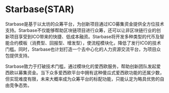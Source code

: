 # 

# Starbase(STAR)

Starbase是基于以太坊的众筹平台，为创新项目通过ICO募集资金提供全方位技术支持。Starbase不仅能够帮助区块链项目进行众筹，还可以让非区块链行业的创新项目享受到ICO带来的快捷、低成本融资。Starbase将开发多种类型的代币及智能合约模板（消费型、回报型、增发型），使流程模块化，降低了发行ICO的技术门槛。同时，Starbase也计划打造一个去中心化的人力资源交流平台，为项目众包提供支持。

Starbase致力于打破技术门槛，通过模块化的爱西欧服务，帮助创新团队发起爱西欧以募集资金。当下众多爱西欧平台中拥有这种傻瓜式爱西欧功能的还属少数，但实现难度有限，未来大概率成为众筹平台的标配功能，只能认定为略具优势的自由竞争态势。

##  

##  

